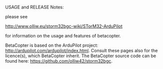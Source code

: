 USAGE and RELEASE Notes:

please see 

http://www.olliw.eu/storm32bgc-wiki/STorM32-ArduPilot

for information on the usage and features of betacopter.


BetaCopter is based on the ArduPilot project: http://ardupilot.com/ardupilot/index.html. 
Consult these pages also for the licence(s), which BetaCopter inherit.
The BetaCopter source code can be found here: https://github.com/olliw42/storm32bgc.
